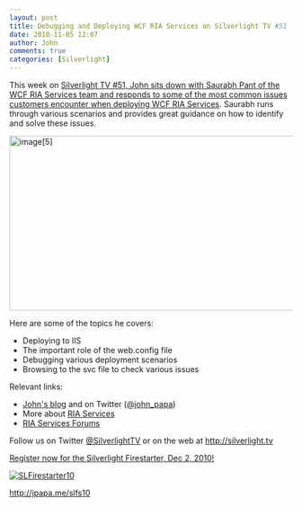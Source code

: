 ```yaml
---
layout: post
title: Debugging and Deploying WCF RIA Services on Silverlight TV #51
date: 2010-11-05 12:07
author: John
comments: true
categories: [Silverlight]
---
```

<p>This week on <a href="http://jpapa.me/sltv51">Silverlight TV #51, John sits down with Saurabh Pant of the WCF RIA Services team and responds to some of the most common issues customers encounter when deploying WCF RIA Services</a>. Saurabh runs through various scenarios and provides great guidance on how to identify and solve these issues. </p>  <p><a href="http://jpapa.me/sltv51"><img style="background-image: none; border-bottom: 0px; border-left: 0px; padding-left: 0px; padding-right: 0px; display: inline; border-top: 0px; border-right: 0px; padding-top: 0px" title="image[5]" border="0" alt="image[5]" src="http://images.johnpapa.net/wp-content/uploads/files/media/image/Windows-Live-Writer/Silverlight-TV-51-Debugging-and-Deployin_8026/image%5B5%5D_3c77e35a-2406-42e8-8a2b-44579f46798c.png" width="562" height="311" /></a> </p>  <p>Here are some of the topics he covers: </p>  <ul>   <li>Deploying to IIS </li>    <li>The important role of the web.config file </li>    <li>Debugging various deployment scenarios </li>    <li>Browsing to the svc file to check various issues </li> </ul>  <p>Relevant links: </p>  <ul>   <li><a href="/">John's blog</a> and on Twitter (<a href="http://twitter.com/john_papa">@john_papa</a>) </li>    <li>More about <a href="http://silverlight.net/riaservices">RIA Services</a> </li>    <li><a href="http://jpapa.me/riasvcsforums">RIA Services Forums</a></li> </ul>  <p>Follow us on Twitter <a href="http://www.twitter.com/SilverlightTV">@SilverlightTV</a> or on the web at <a href="http://silverlight.tv/">http://silverlight.tv</a> </p>  <p><a href="http://jpapa.me/slfs10">Register now for the Silverlight Firestarter, Dec 2, 2010!</a></p>  <p><a href="http://jpapa.me/slfs10"><img alt="SLFirestarter10" src="http://images.johnpapa.net/wp-content/uploads/files/downloads/SLFirestarter_300X250.jpg" /></a></p>  <p><a href="http://jpapa.me/slfs10">http://jpapa.me/slfs10</a></p>

